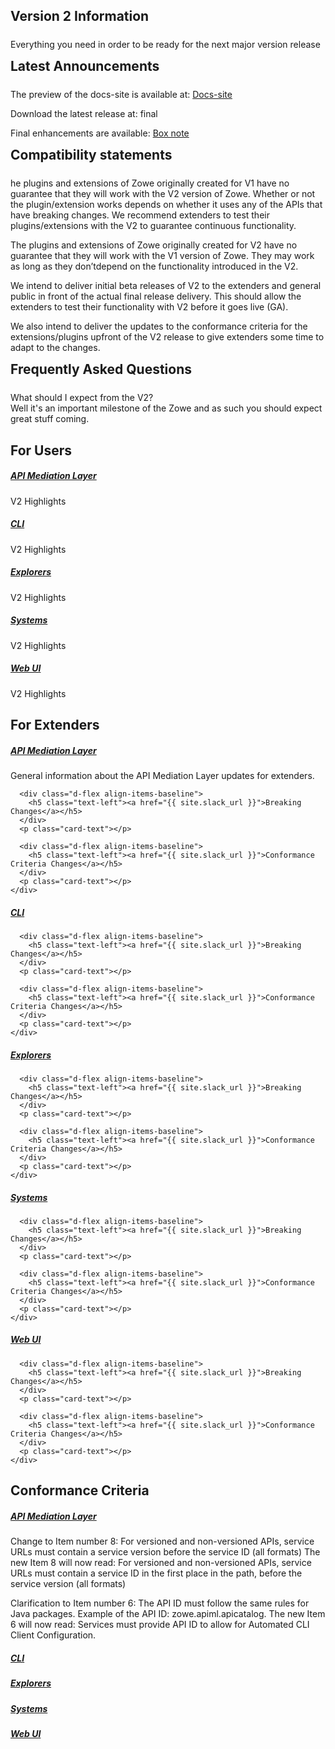 ---
---

<!-- SPDX-License-Identifier: CC-BY-4.0 -->
<!-- Copyright Contributors to the Zowe project. -->

<section class="whitebackground">
  <h1 id="download" style="margin-bottom: 1.5rem">Version 2 Information</h1>
  <p>Everything you need in order to be ready for the next major version release</p>

  <div>
    <h2 style="margin-bottom: 1.5rem; margin-top: 2%">Latest Announcements</h2>
    <p>The preview of the docs-site is available at: <a href="https://docs.zowe.org/v2.0.x/getting-started/overview">Docs-site</a></p>
    <p>Download the latest release at: final</p>
    <p>Final enhancements are available: <a href="https://ibm.box.com/s/8qhpmnuym8d5alhijlb1lsse6h520m62">Box note</a></p>
  </div>

  <div>
    <h2 style="margin-bottom: 1.5rem; margin-top: 2%">Compatibility statements</h2>
    <p>he plugins and extensions of Zowe originally created for V1 have no guarantee that they will work with the V2 version of Zowe. Whether or not the plugin/extension works depends on whether it uses any of the APIs that have breaking changes. We recommend extenders to test their plugins/extensions with the V2 to guarantee continuous functionality.</p>
    <p>The plugins and extensions of Zowe originally created for V2 have no guarantee that they will work with the V1 version of Zowe. They may work as long as they don’tdepend on the functionality introduced in the V2.</p>
    <p>We intend to deliver initial beta releases of V2 to the extenders and general public in front of the actual final release delivery. This should allow the extenders to test their functionality with V2 before it goes live (GA).</p>
    <p>We also intend to deliver the updates to the conformance criteria for the extensions/plugins upfront of the V2 release to give extenders some time to adapt to the changes. </p>
  </div>

  <div>
    <h2 style="margin-bottom: 1.5rem; margin-top: 2%">Frequently Asked Questions</h2>
    <p>
    What should I expect from the V2?</br>
    Well it's an important milestone of the Zowe and as such you should expect great stuff coming. 
    </p>
  </div>

  <h2>For Users</h2>

  <div class="card-deck">
  <div class="card mb-3">
    <div class="card-body">
      <div class="d-flex align-items-baseline">
        <h5 class="text-left"><a href="{{ site.slack_url }}">API Mediation Layer</a></h5>
      </div>
      <p class="card-text">V2 Highlights</p>
    </div>
  </div>
  <div class="card mb-3">
    <div class="card-body">
      <div class="d-flex align-items-baseline">
        <h5 class="text-left"><a href="{{ site.omp_calendar_url }}">CLI</a></h5>
      </div>
      <p class="card-text">V2 Highlights</p>
    </div>
  </div>
  <div class="card mb-3">
    <div class="card-body">
      <div class="d-flex align-items-baseline">
        <h5 class="text-left"><a href="{{ site.slack_url }}">Explorers</a></h5>
      </div>
      <p class="card-text">V2 Highlights</p>
    </div>
  </div>
  <div class="card mb-3">
    <div class="card-body">
      <div class="d-flex align-items-baseline">
        <h5 class="text-left"><a href="{{ site.slack_url }}">Systems</a></h5>
      </div>
      <p class="card-text">V2 Highlights</p>
    </div>
  </div>
  <div class="card mb-3">
    <div class="card-body">
      <div class="d-flex align-items-baseline">
        <h5 class="text-left"><a href="{{ site.slack_url }}">Web UI</a></h5>
      </div>
      <p class="card-text">V2 Highlights</p>
    </div>
  </div>
  </div>

<h2>For Extenders</h2>

  <div class="card-deck">
  <div class="card mb-3">
    <div class="card-body">
      <div class="d-flex align-items-baseline">
        <h5 class="text-left"><a href="{{ site.slack_url }}">API Mediation Layer</a></h5>
      </div>
      <p class="card-text">General information about the API Mediation Layer updates for extenders.</p>

      <div class="d-flex align-items-baseline">
        <h5 class="text-left"><a href="{{ site.slack_url }}">Breaking Changes</a></h5>
      </div>
      <p class="card-text"></p>

      <div class="d-flex align-items-baseline">
        <h5 class="text-left"><a href="{{ site.slack_url }}">Conformance Criteria Changes</a></h5>
      </div>
      <p class="card-text"></p>
    </div>
  </div>
  <div class="card mb-3">
    <div class="card-body">
      <div class="d-flex align-items-baseline">
        <h5 class="text-left"><a href="{{ site.omp_calendar_url }}">CLI</a></h5>
      </div>
      <p class="card-text"></p>

      <div class="d-flex align-items-baseline">
        <h5 class="text-left"><a href="{{ site.slack_url }}">Breaking Changes</a></h5>
      </div>
      <p class="card-text"></p>

      <div class="d-flex align-items-baseline">
        <h5 class="text-left"><a href="{{ site.slack_url }}">Conformance Criteria Changes</a></h5>
      </div>
      <p class="card-text"></p>
    </div>
  </div>
  <div class="card mb-3">
    <div class="card-body">
      <div class="d-flex align-items-baseline">
        <h5 class="text-left"><a href="{{ site.slack_url }}">Explorers</a></h5>
      </div>
      <p class="card-text"></p>

      <div class="d-flex align-items-baseline">
        <h5 class="text-left"><a href="{{ site.slack_url }}">Breaking Changes</a></h5>
      </div>
      <p class="card-text"></p>

      <div class="d-flex align-items-baseline">
        <h5 class="text-left"><a href="{{ site.slack_url }}">Conformance Criteria Changes</a></h5>
      </div>
      <p class="card-text"></p>
    </div>
  </div>
  <div class="card mb-3">
    <div class="card-body">
      <div class="d-flex align-items-baseline">
        <h5 class="text-left"><a href="{{ site.slack_url }}">Systems</a></h5>
      </div>
      <p class="card-text"></p>

      <div class="d-flex align-items-baseline">
        <h5 class="text-left"><a href="{{ site.slack_url }}">Breaking Changes</a></h5>
      </div>
      <p class="card-text"></p>

      <div class="d-flex align-items-baseline">
        <h5 class="text-left"><a href="{{ site.slack_url }}">Conformance Criteria Changes</a></h5>
      </div>
      <p class="card-text"></p>
    </div>
  </div>
  <div class="card mb-3">
    <div class="card-body">
      <div class="d-flex align-items-baseline">
        <h5 class="text-left"><a href="{{ site.slack_url }}">Web UI</a></h5>
      </div>
      <p class="card-text"></p>

      <div class="d-flex align-items-baseline">
        <h5 class="text-left"><a href="{{ site.slack_url }}">Breaking Changes</a></h5>
      </div>
      <p class="card-text"></p>

      <div class="d-flex align-items-baseline">
        <h5 class="text-left"><a href="{{ site.slack_url }}">Conformance Criteria Changes</a></h5>
      </div>
      <p class="card-text"></p>
    </div>
  </div>
  </div>

  <h2>Conformance Criteria</h2>

  <div class="card-deck">
  <div class="card mb-3">
    <div class="card-body">
      <div class="d-flex align-items-baseline">
        <h5 class="text-left"><a href="{{ site.slack_url }}">API Mediation Layer</a></h5>
      </div>
      <p class="card-text">Change to Item number 8: For versioned and non-versioned APIs, service URLs must contain a service version before the service ID (all formats)
The new Item 8 will now read: For versioned and non-versioned APIs, service URLs must contain a service ID in the first place in the path, before the service version (all formats) </p>
        <p>Clarification to Item number 6: The API ID must follow the same rules for Java packages. Example of the API ID: zowe.apiml.apicatalog. The new Item 6 will now read: Services must provide API ID to allow for Automated CLI Client Configuration.</p>
    </div>
  </div>
  <div class="card mb-3">
    <div class="card-body">
      <div class="d-flex align-items-baseline">
        <h5 class="text-left"><a href="{{ site.omp_calendar_url }}">CLI</a></h5>
      </div>
      <p class="card-text"></p>
    </div>
  </div>
  <div class="card mb-3">
    <div class="card-body">
      <div class="d-flex align-items-baseline">
        <h5 class="text-left"><a href="{{ site.slack_url }}">Explorers</a></h5>
      </div>
      <p class="card-text"></p>
    </div>
  </div>
  <div class="card mb-3">
    <div class="card-body">
      <div class="d-flex align-items-baseline">
        <h5 class="text-left"><a href="{{ site.slack_url }}">Systems</a></h5>
      </div>
      <p class="card-text"></p>
    </div>
  </div>
  <div class="card mb-3">
    <div class="card-body">
      <div class="d-flex align-items-baseline">
        <h5 class="text-left"><a href="{{ site.slack_url }}">Web UI</a></h5>
      </div>
      <p class="card-text"></p>
    </div>
  </div>
  </div>

</section>